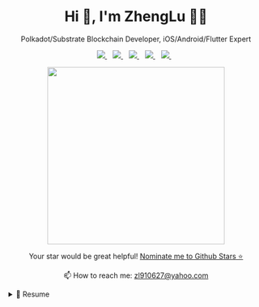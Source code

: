 <h1 align='center'>Hi 👋, I'm ZhengLu 👨‍💻</h1>
<p align='center'>Polkadot/Substrate Blockchain Developer, iOS/Android/Flutter Expert</p>
<p align='center'>
  <a href="https://linkedin.com/in/lu-zheng-298363133/">
    <img src="https://img.shields.io/badge/linkedin-%230077B5.svg?&style=for-the-badge&logo=linkedin&logoColor=white" />
  </a>&nbsp;&nbsp;
  <a href="https://www.peopleperhour.com/freelancer/technology-programming/lu-zheng-flutter-mobile-expert-xqqwaz">
    <img src="https://img.shields.io/badge/PeoplePerHour-orange?style=for-the-badge&logo=Peopleperhour" />
  </a>&nbsp;&nbsp;
  <a href="https://t.me/zhenglu">
    <img src="https://img.shields.io/badge/Skype-blue?style=for-the-badge&logo=skype&logoColor=white" />
  </a>&nbsp;&nbsp;
  <a href="https://t.me/zhenglu">
    <img src="https://img.shields.io/badge/Telegram-2CA5E0?style=for-the-badge&logo=telegram&logoColor=white" />
  </a>&nbsp;&nbsp;
  <a href="weixin://dl/chat?zhenglu_0627">
    <img src="https://img.shields.io/badge/WeChat-07C160?style=for-the-badge&logo=wechat&logoColor=white" />
  </a>&nbsp;&nbsp;
</p>

<p align='center'>
  <a href="#"><img src="https://github-readme-stats.vercel.app/api?username=zl910627&show_icons=true&count_private=true&theme=dark" width="350"></a>
</p>

<p align='center'>
  Your star would be great helpful! <a href='https://stars.github.com/nominate/'>Nominate me to Github Stars ⭐</a>
</p>

<p align='center'>
  📫 How to reach me: <a href='mailto:zl910627@yahoo.com'>zl910627@yahoo.com</a>
</p>

<details>
  <summary>📃 Resume</summary>

## Education

- 📖 **Master's degree, Information Technology**\
📆 2006 - 2010\
📍 **Tsinghua University**

## Experience

<img align="right" src="https://img.shields.io/badge/NFT-3DDC84?logoColor=white&logo=NFT" />
<img align="right" src="https://img.shields.io/badge/Substrate-02569B?logoColor=white&logo=Substrate" />
<img align="right" src="https://img.shields.io/badge/Blockchain-FF4500?logo=blockchain.com&logoColor=white" />

- 👨‍💻 **Blockchain Developer**\
📆 Jul/2021 - Present\
📍 **Catena Team**

<img align="right" src="https://img.shields.io/badge/Firebase-ffca28?logo=firebase&logoColor=black" />
<img align="right" src="https://img.shields.io/badge/Flutter-02569B?logo=flutter&logoColor=white" />
<img align="right" src="https://img.shields.io/badge/Android-3DDC84?logo=android&logoColor=white" />
<img align="right" src="https://img.shields.io/badge/iOS-000000?logo=apple&logoColor=white" />

- 👨‍💻 **Head Mobile Developer**\
📆 Jan/2019 - Present\
📍 **MyStreet Tech.LTD**
  
<img align="right" src="https://img.shields.io/badge/Etherium-232F3E?logoColor=white&logo=Ethereum" />
<img align="right" src="https://img.shields.io/badge/AAVE-3DDC84?logoColor=white&logo=Ethereum" />
<img align="right" src="https://img.shields.io/badge/Uniswap-3880FF?logoColor=white&logo=Ethereum" />
<img align="right" src="https://img.shields.io/badge/NFT-20232A?logoColor=white&logo=Ethereum" />
<img align="right" src="https://img.shields.io/badge/ERC20-2CA5E0?logoColor=white&logo=Ethereum" />
<img align="right" src="https://img.shields.io/badge/ERC721-35495E?logoColor=white&logo=Ethereum" />

- 👨‍💻 **Smart Contract Developer**\
📆 2019 - Present\
📍 **Self Employed** - São Paulo/SP, Brazil

<img align="right" src="https://img.shields.io/badge/Vue-35495E?logo=vuedotjs&logoColor=4FC08D" />
<img align="right" src="https://img.shields.io/badge/AWS-{232F3E}?logo=amazonaws&logoColor=white" />
<img align="right" src="https://img.shields.io/badge/Firebase-ffca28?logo=firebase&logoColor=black" />
<img align="right" src="https://img.shields.io/badge/Docker-2CA5E0?logo=docker&logoColor=white" />
<img align="right" src="https://img.shields.io/badge/NS-3655FF?logo=NativeScript&logoColor=black" />
<img align="right" src="https://img.shields.io/badge/Flutter-02569B?logo=flutter&logoColor=white" />
<img align="right" src="https://img.shields.io/badge/RN-20232A?logo=react&logoColor=61DAFB" />
<img align="right" src="https://img.shields.io/badge/Android-3DDC84?logo=android&logoColor=white" />
<img align="right" src="https://img.shields.io/badge/iOS-000000?logo=apple&logoColor=white" />

- 👨‍💻 **Software Developer**\
📆 2016 - Present\
📍 **PeoplePerhour Freelancer**

<!--
<div id="pph-hireme"></div>
<script type="text/javascript">
(function(d, s) {
    var useSSL = 'https:' == document.location.protocol;
    var js, where = d.getElementsByTagName(s)[0],
    js = d.createElement(s);
    js.src = (useSSL ? 'https:' : 'http:') +  '//www.peopleperhour.com/hire/2624084730/355601.js?width=245&height=320&orientation=vertical&theme=dark&rnd='+parseInt(Math.random()*10000, 10);
    try { where.parentNode.insertBefore(js, where); } catch (e) { if (typeof console !== 'undefined' && console.log && e.stack) { console.log(e.stack); } }
}(document, 'script'));
</script>
-->

<img align="right" src="https://img.shields.io/badge/Vue-35495E?logo=vuedotjs&logoColor=4FC08D" />
<img align="right" src="https://img.shields.io/badge/AWS-{232F3E}?logo=amazonaws&logoColor=white" />
<img align="right" src="https://img.shields.io/badge/Firebase-ffca28?logo=firebase&logoColor=black" />
<img align="right" src="https://img.shields.io/badge/Docker-2CA5E0?logo=docker&logoColor=white" />
<img align="right" src="https://img.shields.io/badge/NS-3655FF?logo=NativeScript&logoColor=black" />
<img align="right" src="https://img.shields.io/badge/Flutter-02569B?logo=flutter&logoColor=white" />
<img align="right" src="https://img.shields.io/badge/RN-20232A?logo=react&logoColor=61DAFB" />
<img align="right" src="https://img.shields.io/badge/Android-3DDC84?logo=android&logoColor=white" />
<img align="right" src="https://img.shields.io/badge/iOS-000000?logo=apple&logoColor=white" />

- 👨‍💻 **Software Developer**\
📆 2012 - 2018\
📍 **Odesk, Elance / Upwork Freelancer**
  
<img align="right" src="https://img.shields.io/badge/MAC-000000?logo=apple&logoColor=white" />
<img align="right" src="https://img.shields.io/badge/iOS-000000?logo=apple&logoColor=white" />
 
- 👨‍💻 **Mac & iOS App Developer**\
📆 Jan/2013 - Dec/2014\
📍 **Popboardz team**

<img align="right" src="https://img.shields.io/badge/Android-3DDC84?logo=android&logoColor=white" />
<img align="right" src="https://img.shields.io/badge/iOS-000000?logo=apple&logoColor=white" />

- 👨‍💻 **Mobile developer**\
📆 2011 - 2012\
📍 **Alios IT LTD**

<img align="right" src="https://img.shields.io/badge/Android-3DDC84?logo=android&logoColor=white" />
<img align="right" src="https://img.shields.io/badge/iOS-000000?logo=apple&logoColor=white" />

- 👨‍💻 **Mobile app Developer**\
📆 2010 - 2011\
📍 **Self-employed**

## Programmig Languages

PL | Experiences | Years
------------ | ------------- | -------------
<img src="https://img.shields.io/badge/JAVA-Android app develop-blue?style=for-the-badge&logo=java&logoColor=white" /> | 8 of 10 | 15
<img src="https://img.shields.io/badge/Kotlin-Android app develop-blue?style=for-the-badge&logo=kotlin&logoColor=white" /> | 9 of 10 | 12
<img src="https://img.shields.io/badge/ObjectiveC-iOS app develop-blue?style=for-the-badge&logo=ObjC&logoColor=white" /> | 9 of 10 | 12
<img src="https://img.shields.io/badge/Swift-iOS app develop-blue?style=for-the-badge&logo=swift&logoColor=white" /> | 9 of 10 | 10
<img src="https://img.shields.io/badge/JS /TS-Hybrid app dev-blue?style=for-the-badge&logo=javascript&logoColor=white" /> | 8 of 10 | 6
<img src="https://img.shields.io/badge/Dart-Flutter app develop-blue?style=for-the-badge&logo=dart&logoColor=white" /> | 9 of 10 | 4
<a href="https://docs.soliditylang.org/en/v0.8.9/"><img src="https://img.shields.io/badge/Solidity-Smart Contract-e6e6e6?style=for-the-badge&logo=solidity&logoColor=black"></a> | 8 of 10 | 2
<a href="https://www.rust-lang.org/"><img src="https://img.shields.io/badge/Rust-Blockchian & Smart Contract-black?style=for-the-badge&logo=rust&logoColor=#E57324"></a> | 8 of 10 | 1.5
<a href="https://webassembly.org/"><img src="https://img.shields.io/badge/WebAssembly-654FF0?style=for-the-badge&logo=WebAssembly&logoColor=white"></a> | 8 of 10 | 1
</details>
